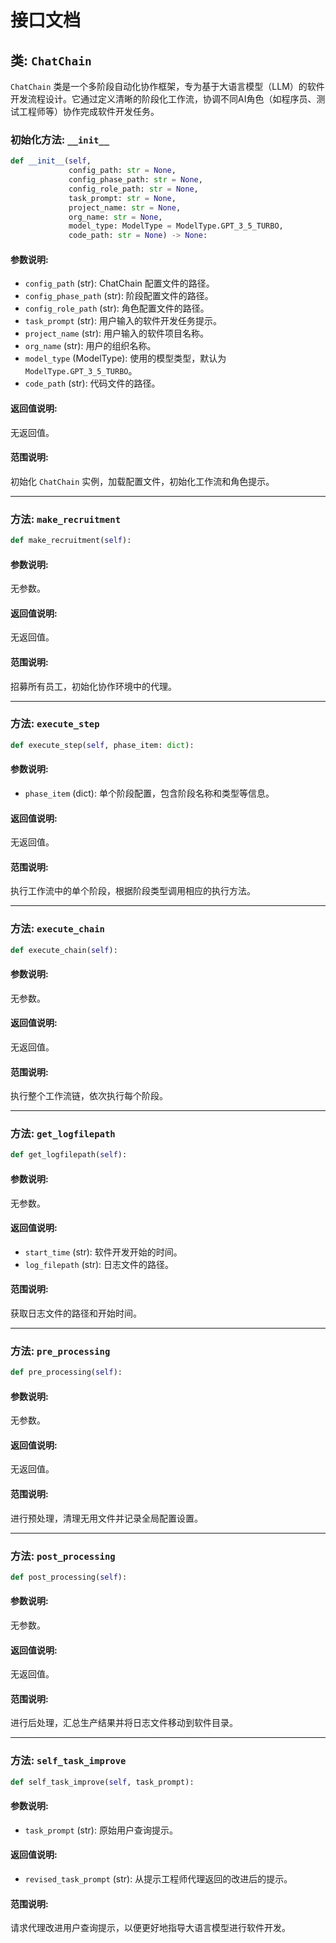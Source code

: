 # 接口文档

## 类: `ChatChain`
`ChatChain` 类是一个多阶段自动化协作框架，专为基于大语言模型（LLM）的软件开发流程设计。它通过定义清晰的阶段化工作流，协调不同AI角色（如程序员、测试工程师等）协作完成软件开发任务。

### 初始化方法: `__init__`
```python
def __init__(self,
             config_path: str = None,
             config_phase_path: str = None,
             config_role_path: str = None,
             task_prompt: str = None,
             project_name: str = None,
             org_name: str = None,
             model_type: ModelType = ModelType.GPT_3_5_TURBO,
             code_path: str = None) -> None:
```
#### 参数说明:
- `config_path` (str): ChatChain 配置文件的路径。
- `config_phase_path` (str): 阶段配置文件的路径。
- `config_role_path` (str): 角色配置文件的路径。
- `task_prompt` (str): 用户输入的软件开发任务提示。
- `project_name` (str): 用户输入的软件项目名称。
- `org_name` (str): 用户的组织名称。
- `model_type` (ModelType): 使用的模型类型，默认为 `ModelType.GPT_3_5_TURBO`。
- `code_path` (str): 代码文件的路径。

#### 返回值说明:
无返回值。

#### 范围说明:
初始化 `ChatChain` 实例，加载配置文件，初始化工作流和角色提示。

---

### 方法: `make_recruitment`
```python
def make_recruitment(self):
```
#### 参数说明:
无参数。

#### 返回值说明:
无返回值。

#### 范围说明:
招募所有员工，初始化协作环境中的代理。

---

### 方法: `execute_step`
```python
def execute_step(self, phase_item: dict):
```
#### 参数说明:
- `phase_item` (dict): 单个阶段配置，包含阶段名称和类型等信息。

#### 返回值说明:
无返回值。

#### 范围说明:
执行工作流中的单个阶段，根据阶段类型调用相应的执行方法。

---

### 方法: `execute_chain`
```python
def execute_chain(self):
```
#### 参数说明:
无参数。

#### 返回值说明:
无返回值。

#### 范围说明:
执行整个工作流链，依次执行每个阶段。

---

### 方法: `get_logfilepath`
```python
def get_logfilepath(self):
```
#### 参数说明:
无参数。

#### 返回值说明:
- `start_time` (str): 软件开发开始的时间。
- `log_filepath` (str): 日志文件的路径。

#### 范围说明:
获取日志文件的路径和开始时间。

---

### 方法: `pre_processing`
```python
def pre_processing(self):
```
#### 参数说明:
无参数。

#### 返回值说明:
无返回值。

#### 范围说明:
进行预处理，清理无用文件并记录全局配置设置。

---

### 方法: `post_processing`
```python
def post_processing(self):
```
#### 参数说明:
无参数。

#### 返回值说明:
无返回值。

#### 范围说明:
进行后处理，汇总生产结果并将日志文件移动到软件目录。

---

### 方法: `self_task_improve`
```python
def self_task_improve(self, task_prompt):
```
#### 参数说明:
- `task_prompt` (str): 原始用户查询提示。

#### 返回值说明:
- `revised_task_prompt` (str): 从提示工程师代理返回的改进后的提示。

#### 范围说明:
请求代理改进用户查询提示，以便更好地指导大语言模型进行软件开发。